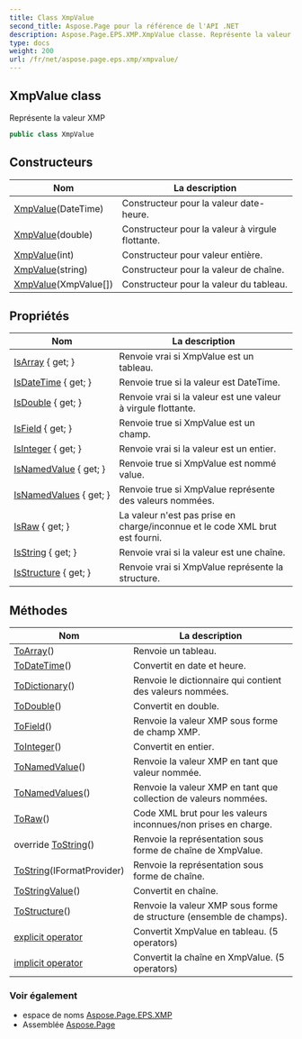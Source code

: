 ```yaml
---
title: Class XmpValue
second_title: Aspose.Page pour la référence de l'API .NET
description: Aspose.Page.EPS.XMP.XmpValue classe. Représente la valeur XMP
type: docs
weight: 200
url: /fr/net/aspose.page.eps.xmp/xmpvalue/
---
```

## XmpValue class

Représente la valeur XMP

```csharp
public class XmpValue
```

## Constructeurs

| Nom | La description |
| --- | --- |
| [XmpValue](xmpvalue/#constructor_3)(DateTime) | Constructeur pour la valeur date-heure. |
| [XmpValue](xmpvalue/#constructor_1)(double) | Constructeur pour la valeur à virgule flottante. |
| [XmpValue](xmpvalue/#constructor_2)(int) | Constructeur pour valeur entière. |
| [XmpValue](xmpvalue/#constructor_4)(string) | Constructeur pour la valeur de chaîne. |
| [XmpValue](xmpvalue/#constructor)(XmpValue[]) | Constructeur pour la valeur du tableau. |

## Propriétés

| Nom | La description |
| --- | --- |
| [IsArray](../../aspose.page.eps.xmp/xmpvalue/isarray/) { get; } | Renvoie vrai si XmpValue est un tableau. |
| [IsDateTime](../../aspose.page.eps.xmp/xmpvalue/isdatetime/) { get; } | Renvoie true si la valeur est DateTime. |
| [IsDouble](../../aspose.page.eps.xmp/xmpvalue/isdouble/) { get; } | Renvoie vrai si la valeur est une valeur à virgule flottante. |
| [IsField](../../aspose.page.eps.xmp/xmpvalue/isfield/) { get; } | Renvoie true si XmpValue est un champ. |
| [IsInteger](../../aspose.page.eps.xmp/xmpvalue/isinteger/) { get; } | Renvoie vrai si la valeur est un entier. |
| [IsNamedValue](../../aspose.page.eps.xmp/xmpvalue/isnamedvalue/) { get; } | Renvoie true si XmpValue est nommé value. |
| [IsNamedValues](../../aspose.page.eps.xmp/xmpvalue/isnamedvalues/) { get; } | Renvoie true si XmpValue représente des valeurs nommées. |
| [IsRaw](../../aspose.page.eps.xmp/xmpvalue/israw/) { get; } | La valeur n'est pas prise en charge/inconnue et le code XML brut est fourni. |
| [IsString](../../aspose.page.eps.xmp/xmpvalue/isstring/) { get; } | Renvoie vrai si la valeur est une chaîne. |
| [IsStructure](../../aspose.page.eps.xmp/xmpvalue/isstructure/) { get; } | Renvoie vrai si XmpValue représente la structure. |

## Méthodes

| Nom | La description |
| --- | --- |
| [ToArray](../../aspose.page.eps.xmp/xmpvalue/toarray/)() | Renvoie un tableau. |
| [ToDateTime](../../aspose.page.eps.xmp/xmpvalue/todatetime/)() | Convertit en date et heure. |
| [ToDictionary](../../aspose.page.eps.xmp/xmpvalue/todictionary/)() | Renvoie le dictionnaire qui contient des valeurs nommées. |
| [ToDouble](../../aspose.page.eps.xmp/xmpvalue/todouble/)() | Convertit en double. |
| [ToField](../../aspose.page.eps.xmp/xmpvalue/tofield/)() | Renvoie la valeur XMP sous forme de champ XMP. |
| [ToInteger](../../aspose.page.eps.xmp/xmpvalue/tointeger/)() | Convertit en entier. |
| [ToNamedValue](../../aspose.page.eps.xmp/xmpvalue/tonamedvalue/)() | Renvoie la valeur XMP en tant que valeur nommée. |
| [ToNamedValues](../../aspose.page.eps.xmp/xmpvalue/tonamedvalues/)() | Renvoie la valeur XMP en tant que collection de valeurs nommées. |
| [ToRaw](../../aspose.page.eps.xmp/xmpvalue/toraw/)() | Code XML brut pour les valeurs inconnues/non prises en charge. |
| override [ToString](../../aspose.page.eps.xmp/xmpvalue/tostring/#tostring)() | Renvoie la représentation sous forme de chaîne de XmpValue. |
| [ToString](../../aspose.page.eps.xmp/xmpvalue/tostring/#tostring_1)(IFormatProvider) | Renvoie la représentation sous forme de chaîne. |
| [ToStringValue](../../aspose.page.eps.xmp/xmpvalue/tostringvalue/)() | Convertit en chaîne. |
| [ToStructure](../../aspose.page.eps.xmp/xmpvalue/tostructure/)() | Renvoie la valeur XMP sous forme de structure (ensemble de champs). |
| [explicit operator](../../aspose.page.eps.xmp/xmpvalue/op_explicit/#op_explicit) | Convertit XmpValue en tableau. (5 operators) |
| [implicit operator](../../aspose.page.eps.xmp/xmpvalue/op_implicit/#op_implicit_4) | Convertit la chaîne en XmpValue. (5 operators) |

### Voir également

* espace de noms [Aspose.Page.EPS.XMP](../../aspose.page.eps.xmp/)
* Assemblée [Aspose.Page](../../)


